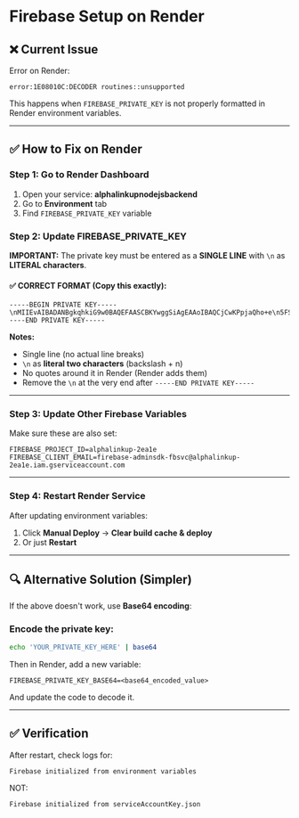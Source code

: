 # Firebase Setup on Render

## ❌ Current Issue

Error on Render:
```
error:1E08010C:DECODER routines::unsupported
```

This happens when `FIREBASE_PRIVATE_KEY` is not properly formatted in Render environment variables.

---

## ✅ How to Fix on Render

### Step 1: Go to Render Dashboard
1. Open your service: **alphalinkupnodejsbackend**
2. Go to **Environment** tab
3. Find `FIREBASE_PRIVATE_KEY` variable

### Step 2: Update FIREBASE_PRIVATE_KEY

**IMPORTANT:** The private key must be entered as a **SINGLE LINE** with `\n` as **LITERAL characters**.

#### ✅ CORRECT FORMAT (Copy this exactly):

```
-----BEGIN PRIVATE KEY-----\nMIIEvAIBADANBgkqhkiG9w0BAQEFAASCBKYwggSiAgEAAoIBAQCjCwKPpjaQho+e\n5FS06VVh4zNwlbT1ClrdgZR95M1thJS5O/ycIu4egcvH8VSRzZFpRcwS62f2Isa4\nSQOFwELz8LCY9g/P0Dn5qlXfVtlKhWxnPThov3Dw2WiKy++YarDf+SBhft91P4EY\n1YuZKsfrgU7O6+IN+t8gCWUGbDQXn7HHwYET9Q6ro0CFDmzuk9R6Hsqnr4EVI3rk\nMXTKUTA6md440DyRkG8DobcMeZuhiNqQJGpDaTK/9efSmHxe867gZImVYdwIt0G7\nHz7IoQ4jiWQqxYOw+BLHHelOf64YTPZBXV4fU3fp4CiFQl+KGHpO6NulJBIfxM4D\nNIzmnO+LAgMBAAECggEASpr8oofPmwV/zZi0rA3DPKYOwTs30RLablZfgNYELFOJ\nDFPHLRkMtdf1y/mBlbAnlDDUh2nBqg7SuLvsSTUnTeF6pZues5yYEsbfQXHHv0Jb\nTshkOgYz43nQTQaxjaBwbCRerU41aTzUUW1R0hYR4hFK4wNr7rK3i7zQxgYYNiBo\nedzC84DtfAmd4nG661yP+C5g9y7afO2Wi6GHCO08KBt9QYQJiRKV9pLaqzjuRm7K\nDOVHQZaqjUiErL+6UtCn4fKuT0+uqI9PUWhRAu/nGyMu1QyXLrcYaRj92RBUebXe\nyGtHUPQDC+WrZ/RVCvMNjCv+kUVrDYsVIr7LguANeQKBgQDh6N4WwOF3eKiYWSil\n2n1hA5HSWyEZDO7N+xaYMfQrwkRPYsW/XHOvPMMf19QpDAIFPPu/uy8Yj6nSqCY8\n53ywhVRe3rj9fnGW8XpD1ZleWML7sutyakY+iKz1cco44jgexM+FKYZkWbW1JyTB\nYMMGI8MUSOa0I/YW+cH6kuxBOQKBgQC4wn9x2f6NYMkjARGFN7/g5Eo/HkJxIknp\nFDbTgiLQbZBktlECciTLaS6K3G6ytlUS1XIsbjdyOztjw6qX2Zw/+cih1Vgz8Umz\npH3znCZCmrLcCOXgOxHW1l9O0bdnY+CaH3mFE9auGzrECrGmr+dvHOqsa7iRpKom\ns5Hj5Inq4wKBgAZGDUTcfmZu91+jujlA5BJ5oucQmM61STx3KJ15ZaqBbpw1xgAW\ndS/8o/6SY9Xv+25hzyv36srn0nODL+ypERFl4n3v+Xsws77ZXefcWrIADQooYdl/\nkgvSh9sZGeCSh7RzCsBL8ut+gklRmPe11DSrcZNyotWF2iOxM+3dfqohAoGAUTem\noFysqmdWY53PntkP7wNLpA1gNa1WAjCRnU6CkU7of20plUKp7ATzobUesE64fQv5\nIZDdrMhe5g8YSaIuLm1WBdXr7QFvXZm8iD8nDnZEk7cRng05XVBlGxfTYI6mJ/oY\nCCjdYTG1FoKA73455T03581+l/9jkJm1UxGekvMCgYBNsEpScddVx/UliY+3vFLC\nbe9QDcLeZSkQlU+ZWsmA57Uuwfati0DMkf2il2AaADEvSKDyxdvA6LcqeQMplpYD\n4yQVuxbM9VJyCj/MB/sSLpsWnMKT5xlWAv4rTxdtcJwHkCwNboEOs6OZMlBTv0OP\nbk8JWnYiIJUHr0Hmx0mEDw==\n-----END PRIVATE KEY-----
```

**Notes:**
- Single line (no actual line breaks)
- `\n` as **literal two characters** (backslash + n)
- No quotes around it in Render (Render adds them)
- Remove the `\n` at the very end after `-----END PRIVATE KEY-----`

---

### Step 3: Update Other Firebase Variables

Make sure these are also set:

```
FIREBASE_PROJECT_ID=alphalinkup-2ea1e
FIREBASE_CLIENT_EMAIL=firebase-adminsdk-fbsvc@alphalinkup-2ea1e.iam.gserviceaccount.com
```

---

### Step 4: Restart Render Service

After updating environment variables:
1. Click **Manual Deploy** → **Clear build cache & deploy**
2. Or just **Restart**

---

## 🔍 Alternative Solution (Simpler)

If the above doesn't work, use **Base64 encoding**:

### Encode the private key:
```bash
echo 'YOUR_PRIVATE_KEY_HERE' | base64
```

Then in Render, add a new variable:
```
FIREBASE_PRIVATE_KEY_BASE64=<base64_encoded_value>
```

And update the code to decode it.

---

## ✅ Verification

After restart, check logs for:
```
Firebase initialized from environment variables
```

NOT:
```
Firebase initialized from serviceAccountKey.json
```


